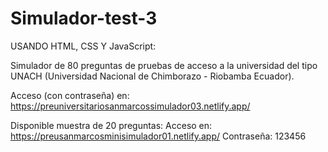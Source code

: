# Simulador-test-3
USANDO HTML, CSS Y JavaScript:

Simulador de 80 preguntas de pruebas de acceso a la universidad del tipo UNACH (Universidad Nacional de Chimborazo - Riobamba Ecuador).

Acceso (con contraseña) en: https://preuniversitariosanmarcossimulador03.netlify.app/

Disponible muestra de 20 preguntas: Acceso en: https://preusanmarcosminisimulador01.netlify.app/ Contraseña: 123456


